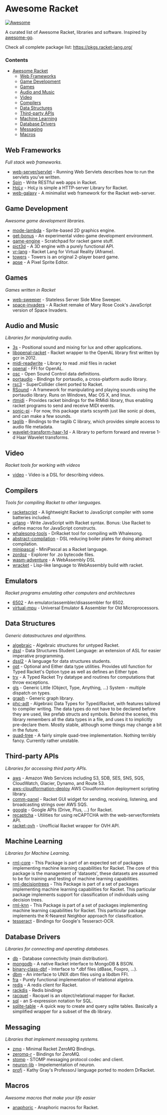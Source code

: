 # Awesome Racket

[![Awesome](https://cdn.rawgit.com/sindresorhus/awesome/d7305f38d29fed78fa85652e3a63e154dd8e8829/media/badge.svg)](https://github.com/sindresorhus/awesome)

A curated list of Awesome Racket, libraries and software. Inspired by [awesome-go](https://github.com/avelino/awesome-go).

Check all complete package list: https://pkgs.racket-lang.org/

### Contents

- [Awesome Racket](#awesome-racket)
    - [Web Frameworks](#web-frameworks)
	- [Game Development](#game-development)
	- [Games](#games)
	- [Audio and Music](#audio-and-music)
	- [Video](#video)
	- [Compilers](#compilers)
	- [Data Structures](#data-structures)
	- [Third-party APIs](#third-party-apis)
	- [Machine Learning](#machine-learning)
	- [Database Drivers](#database-drivers)
	- [Messaging](#messaging)
	- [Macros](#macros)


## Web Frameworks

*Full stack web frameworks.*

* [web-server/servlet](http://docs.racket-lang.org/web-server/) - Running Web Servlets describes how to run the servlets you’ve written.
* [Spin](https://github.com/dmac/spin) - Write RESTful web apps in Racket.
* [HoLy](https://github.com/nihirash/holy) - HoLy is simple a HTTP-server Library for Racket.
* [web-galaxy](https://github.com/euhmeuh/web-galaxy) - A minimalist web framework for the Racket web-server.


## Game Development

*Awesome game development libraries.*

* [mode-lambda](https://github.com/jeapostrophe/mode-lambda) - Sprite-based 2D graphics engine.
* [get-bonus](https://github.com/get-bonus/get-bonus) - An experimental video game development environment.
* [game-engine](https://github.com/srfoster/game-engine) - Scratchpad for racket game stuff.
* [pict3d](https://github.com/jeapostrophe/pict3d) - A 3D engine with a purely functional API.
* [vr-lang](https://github.com/thoughtstem/vr-lang) - Racket Lang for Virtual Reality (Aframe).
* [towers](https://github.com/Metaxal/towers) - Towers is an original 2-player board game.
* [apse](https://github.com/jeapostrophe/apse) - A Pixel Sprite Editor.


## Games

*Games written in Racket*

* [web-sweeper](https://github.com/Halfwake/web-sweeper) - Stateless Server Side Mine Sweeper.
* [space-invaders](https://github.com/soegaard/space-invaders) - A Racket remake of Mary Rose Cook's JavaScript version of Space Invaders.


## Audio and Music

*Libraries for manipulating audio.*

- [3s](https://github.com/jeapostrophe/3s) - Positional sound and mixing for lux and other applications.
- [libopenal-racket](https://github.com/lehitoskin/libopenal-racket) - Racket wrapper to the OpenAL library first written by gcr in 2012.
- [midi-readwrite](https://github.com/jbclements/midi-readwrite) - Library to read .mid files in racket
- [openal](https://github.com/jeapostrophe/openal) - FFI for OpenAL.
- [osc](https://github.com/jbclements/osc) - Open Sound Control data definitions.
- [portaudio](https://github.com/jbclements/portaudio) - Bindings for portaudio, a cross-platform audio library.
- [rsc3](https://github.com/quakehead/rsc3) - SuperCollider client ported to Racket.
- [RSound](https://github.com/jbclements/RSound) - A framework for manipulating and playing sounds using the portaudio library. Runs on Windows, Mac OS X, and linux.
- [rtmidi](https://github.com/jbclements/rtmidi) - Provides racket bindings for the RtMidi library, thus enabling racket programs to send and receive MIDI events.
- [sonic-pi](https://github.com/jbclements/sonic-pi) - For now, this package starts scsynth just like sonic pi does, and can make a few sounds.
- [taglib](https://github.com/takikawa/taglib-racket) - Bindings to the taglib C library, which provides simple access to audio file metadata.
- [wavelet-transform-haar-1d](https://github.com/jbclements/wavelet-transform-haar-1d) - A library to perform forward and reverse 1-d Haar Wavelet transforms.


## Video

*Racket tools for working with videos*

- [video](https://github.com/videolang/video) - Video is a DSL for describing videos.


## Compilers

*Tools for compiling Racket to other languages.*

- [racketscript](https://github.com/vishesh/racketscript) - A lightweight Racket to JavaScript compiler with some batteries included.
- [urlang](https://github.com/soegaard/urlang) - Write JavaScript with Racket syntax. Bonus: Use Racket to define macros for JavaScript constructs.
- [whalesong-tools](https://github.com/vishesh/drracket-whalesong) - DrRacket tool for compiling with Whalesong.
- [abstract-compilation](https://github.com/philnguyen/abstract-compilation) - DSL reducing boiler plates for doing abstract compilation.
- [minipascal](https://github.com/soegaard/minipascal) - MiniPascal as a Racket language.
- [zordoz](https://github.com/bennn/zordoz) - Explorer for .zo bytecode files.
- [wasm-adventure](https://github.com/euhmeuh/wasm-adventure) - A WebAssembly DSL
- [wracket](https://github.com/sschauss/wracket) - Lisp-like language to WebAssembly build with racket.


## Emulators

*Racket programs emulating other computers and architectures*

* [6502](https://github.com/soegaard/6502) -  An emulator/assembler/disassembler for 6502.
* [virtual-mpu](https://github.com/euhmeuh/virtual-mpu) - Universal Emulator & Assembler for Old Microprocessors.


## Data Structures

*Generic datastructures and algorithms.*

- [algebraic](https://github.com/dedbox/racket-algebraic) - Algebraic structures for untyped Racket.
- [dssl](https://github.com/tov/dssl) - Data Structures Student Language: an extension of ASL for easier imperative programming.
- [dssl2](https://github.com/tov/dssl2) - A language for data structures students.
- [opt](https://gitlab.com/RayRacine/opt) - Optional and Either data type utilities. Provides util function for Typed Racket's Option type as well as defines an Either type.
- [try](https://gitlab.com/RayRacine/try) - A Typed Racket Try datatype and routines for computations that throw exceptions.
- [gls](https://github.com/Kalimehtar/gls) - Generic Little (Object, Type, Anything, ...) System - multiple dispatch on types.
- [graph](https://github.com/stchang/graph) - Generic graph library.
- [phc-adt](https://github.com/jsmaniac/phc-adt) - Algebraic Data Types for Typed/Racket, with features tailored to compiler writing. The data types do not have to be declared before they are used, like prefab structs and symbols. Behind the scenes, this library remembers all the data types in a file, and uses it to implicitly pre-declare them. Mostly stable, although some things may change a bit in the future.
- [quad-tree](https://github.com/dented42/racket-quad-tree) - A fairly simple quad-tree implementation. Nothing terribly fancy. Currently rather unstable.


## Third-party APIs

*Libraries for accessing third party APIs.*

- [aws](https://github.com/greghendershott/aws) - Amazon Web Services including S3, SDB, SES, SNS, SQS, CloudWatch, Glacier, Dynamo, and Route 53.
- [aws-cloudformation-deploy](https://github.com/cjdev/aws-cloudformation-deploy) AWS Cloudformation deployment scripting library.
- [comm-panel](https://github.com/thoughtstem/comm-panel) - Racket GUI widget for sending, receiving, listening, and broadcasting strings over AWS SQS.
- [google](https://github.com/tonyg/racket-google) - Google APIs (Drive, Plus, ...) for Racket.
- [recaptcha](https://github.com/LiberalArtist/recaptcha) - Utilities for using reCAPTCHA with the web-server/formlets API.
- [racket-ovh](https://github.com/euhmeuh/racket-ovh) - Unofficial Racket wrapper for OVH API.


## Machine Learning

*Libraries for Machine Learning.*

- [rml-core](https://github.com/johnstonskj/rml-core) - This Package is part of an expected set of packages implementing machine learning capabilities for Racket. The core of this package is the management of 'datasets', these datasets are assumed to be for training and testing of machine learning capabilities.
- [rml-decisiontrees](https://github.com/johnstonskj/rml-decisiontrees) - This Package is part of a set of packages implementing machine learning capabilities for Racket. This particular package implements support for classification of individuals using decision trees.
- [rml-knn](https://github.com/johnstonskj/rml-knn) - This Package is part of a set of packages implementing machine learning capabilities for Racket. This particular package implements the K-Nearest Neighbor approach for classification.
- [tesseract](https://github.com/lasfter/tesseracket) - Bindings for Google's Tesseract-OCR.


## Database Drivers

*Libraries for connecting and operating databases.*

- [db](https://github.com/racket/db) - Database connectivity (main distribution).
- [mongodb](https://github.com/jeapostrophe/mongodb) - A native Racket interface to MongoDB & BSON.
- [binary-class-dbf](https://github.com/Kalimehtar/binary-class-dbf) - Interface to *.dbf files (dBase, Foxpro, ...).
- [dbm](https://github.com/jeapostrophe/dbm) - An interface to UNIX dbm files using a libdbm FFI.
- [fra](https://github.com/jeapostrophe/fra) - Purely functional implementation of relational algebra.
- [redis](https://github.com/stchang/redis) - A redis client for Racket.
- [rackdis](https://github.com/eu90h/rackdis) - Redis bindings
- [racquel](https://github.com/brown131/racquel) - Racquel is an object/relational mapper for Racket.
- [sql](https://github.com/rmculpepper/sql) - an S-expression notation for SQL.
- [sqlite-table](https://github.com/jbclements/sqlite-table) - A quick way to create and query sqlite tables. Basically a simplified wrapper for a subset of the db library.


## Messaging

*Libraries that implement messaging systems.*

- [zmq](https://github.com/mordae/racket-zmq) - Minimal Racket ZeroMQ Bindings.
- [zeromq-r](https://github.com/rmculpepper/racket-zeromq) - Bindings for ZeroMQ.
- [stomp](https://github.com/tonyg/racket-stomp) - STOMP messaging protocol codec and client.
- [neuron-lib](https://github.com/dedbox/racket-neuron) - Impelementation of neuron.
- [profj](https://github.com/mflatt/profj) - Kathy Gray's ProfessorJ language ported to modern DrRacket.

## Macros

*Awesome macros that make your life easier*

- [anaphoric](https://github.com/jsmaniac/anaphoric) - Anaphoric macros for Racket.
